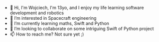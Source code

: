 - 👋 Hi, I'm Wojciech, I'm 13yo, and I enjoy my life learning software development and robotics
- 👀 I’m interested in Spacecraft engineering 
- 🌱 I’m currently learning maths, Swift and Python
- 💞️ I’m looking to collaborate on some intriguing Swift of Python project
- 📫 How to reach me? Not sure yet ;)

<!---
WKosikowski/WKosikowski is a ✨ special ✨ repository because its `README.md` (this file) appears on your GitHub profile.
You can click the Preview link to take a look at your changes.
--->
